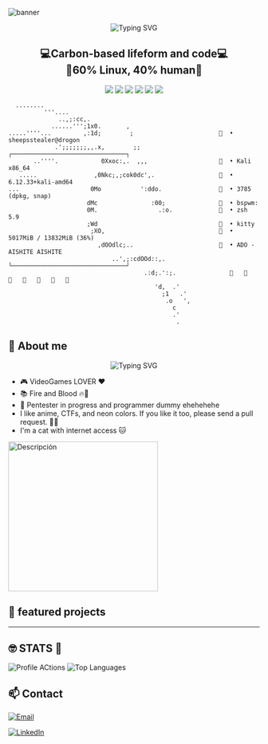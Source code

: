 
![banner](https://images.squarespace-cdn.com/content/v1/551a19f8e4b0e8322a93850a/e9c07c88-5ccb-4b68-907e-dee74fc378e9/Scene_1.gif?format=2500w)

<p align="center">
  <img src="https://readme-typing-svg.herokuapp.com?font=Fira+Code&size=28&pause=900&color=00ff00&center=true&vCenter=true&width=1200&lines=Hacking+is+not+about+breaking+systems+it's+about+understanding+them+😎;" alt="Typing SVG" />
</p>

<h2 align="center">
💻Carbon-based lifeform and code💻
<br>🐧60% Linux, 40% human🐧</br></h2>

<p align="center">
   
  <img src="https://img.shields.io/badge/OS-Kali_Linux-black?style=for-the-badge&logo=kali-linux&logoColor=white">
 <img src="https://img.shields.io/badge/WM-Bspwm-violet?style=for-the-badge&logo=bspwm&logoColor=white">
  <img src="https://img.shields.io/badge/Shell-Zsh-4EAA25?style=for-the-badge&logo=gnu-bash&logoColor=white">
  <img src="https://img.shields.io/badge/Editor-Neovim-green?style=for-the-badge&logo=neovim&logoColor=white">
  <img src="https://img.shields.io/badge/Data Base-sql-skyblue?style=for-the-badge&logo=sql&logoColor=white">
  <img src="https://img.shields.io/badge/Script-python-blue?style=for-the-badge&logo=python&logoColor=white">
</p>
<!--- pruebas--->
<!--- ggggggg--->


```
  ​........
          '''....               
              ..,;:cc,.
            ......''';1x0.       , 
.....''''...         ,:1d;        ;                          • sheepsstealer@drogon
             .';;;;;;;,,.x,        ;;                    ┌────────────────────────────────┐
       ..''''.            0Xxoc:,.  ,,,                      • Kali x86_64
   .....                ,0Nkc;,;cok0dc',.                    • 6.12.33+kali-amd64
...                    0Mo           ':ddo.                  • 3785 (dpkg, snap)
                      dMc               :00;                 • bspwm:
                      0M.                 .:o.               • zsh 5.9 
                      ;Wd                                    • kitty
                       ;XO,                                  • 5017MiB / 13832MiB (36%)
                         ,dOOdlc;..                          • ADO - AISHITE AISHITE  
                             ..',;:cdOOd::,.             └────────────────────────────────┘ 
                                      .:d;.':;.                                   
                                         'd,  .'
                                           ;1   .'
                                            .o   ', 
                                              c
                                              .'
                                               .
```
## 🎨 About me
<p align="center">
  <img src="https://readme-typing-svg.herokuapp.com?font=Fira+Code&size=34&pause=900&color=8562D0&center=true&vCenter=true&width=1200&lines=!Hi+stranger!!+Juno+say+helo!+😎;" alt="Typing SVG" />
</p>

- 🎮 VideoGames LOVER ❤️
- 📚 Fire and Blood 🔥🐉
- 🌱 Pentester in progress and programmer dummy ehehehehe 
- I like anime, CTFs, and neon colors. If you like it too, please send a pull request. 🤪🤪
- I'm a cat with internet access 🐱

 <img src="https://i.pinimg.com/736x/4f/01/67/4f0167d0418ad8032247abe3d46a25bf.jpg" alt="Descripción" width="300" height="300">


## 🌟 featured projects
---
## 🤓 STATS 🧠 

 <img alt="Profile ACtions" src="https://github-readme-stats.vercel.app/api?username=Juno0w0&show_icons=true&theme=dark"> 
 <img alt="Top Languages" src="https://github-readme-stats.vercel.app/api/top-langs/?username=Juno0w0&layout=compact&theme=radical">
 
## 📫 Contact
[![Email](https://img.shields.io/badge/Email-fgonzalezjrb%40gmail.com-blue?style=flat-square&logo=gmail)](mailto:fgonzalezjrb@gmail.com)

[![LinkedIn](https://img.shields.io/badge/LinkedIn-JunoGG-blue?style=fllat-square&logo=linkedin&logoColor=white)](https://www.linkedin.com/in/junogg/)


